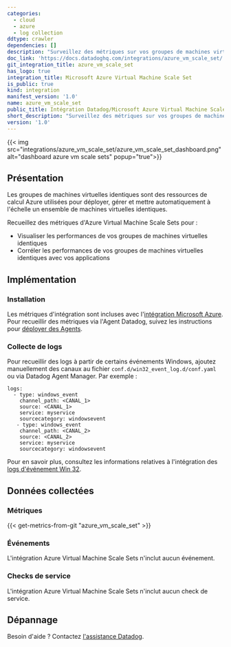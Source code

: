 ```yaml
---
categories:
  - cloud
  - azure
  - log collection
ddtype: crawler
dependencies: []
description: "Surveillez des métriques sur vos groupes de machines virtuelles\_: octets entrants/sortants, opérations de disque, charge CPU, et plus encore."
doc_link: 'https://docs.datadoghq.com/integrations/azure_vm_scale_set/'
git_integration_title: azure_vm_scale_set
has_logo: true
integration_title: Microsoft Azure Virtual Machine Scale Set
is_public: true
kind: integration
manifest_version: '1.0'
name: azure_vm_scale_set
public_title: Intégration Datadog/Microsoft Azure Virtual Machine Scale Set
short_description: "Surveillez des métriques sur vos groupes de machines virtuelles\_: octets entrants/sortants, opérations de disque, charge CPU, et plus encore."
version: '1.0'
---
```

{{< img src="integrations/azure_vm_scale_set/azure_vm_scale_set_dashboard.png" alt="dashboard azure vm scale sets" popup="true">}}

## Présentation
Les groupes de machines virtuelles identiques sont des ressources de calcul Azure utilisées pour déployer, gérer et mettre automatiquement à l'échelle un ensemble de machines virtuelles identiques.

Recueillez des métriques d'Azure Virtual Machine Scale Sets pour :

* Visualiser les performances de vos groupes de machines virtuelles identiques
* Corréler les performances de vos groupes de machines virtuelles identiques avec vos applications

## Implémentation
### Installation

Les métriques d'intégration sont incluses avec l'[intégration Microsoft Azure][1]. Pour recueillir des métriques via l'Agent Datadog, suivez les instructions pour [déployer des Agents][2].

### Collecte de logs

Pour recueillir des logs à partir de certains événements Windows, ajoutez manuellement des canaux au fichier `conf.d/win32_event_log.d/conf.yaml` ou via Datadog Agent Manager. Par exemple :

```
logs:
  - type: windows_event
    channel_path: <CANAL_1>
    source: <CANAL_1>
    service: myservice
    sourcecategory: windowsevent
   - type: windows_event
    channel_path: <CANAL_2>
    source: <CANAL_2>
    service: myservice
    sourcecategory: windowsevent
```

Pour en savoir plus, consultez les informations relatives à l'intégration des [logs d'événement Win 32][3].

## Données collectées
### Métriques
{{< get-metrics-from-git "azure_vm_scale_set" >}}


### Événements
L'intégration Azure Virtual Machine Scale Sets n'inclut aucun événement.

### Checks de service
L'intégration Azure Virtual Machine Scale Sets n'inclut aucun check de service.

## Dépannage
Besoin d'aide ? Contactez [l'assistance Datadog][5].

[1]: https://docs.datadoghq.com/fr/integrations/azure
[2]: https://docs.datadoghq.com/fr/integrations/azure/#deploy-agents
[3]: https://docs.datadoghq.com/fr/integrations/win32_event_log/#log-collection
[4]: https://github.com/DataDog/dogweb/blob/prod/integration/azure_vm_scale_set/azure_vm_scale_set_metadata.csv
[5]: https://docs.datadoghq.com/fr/help